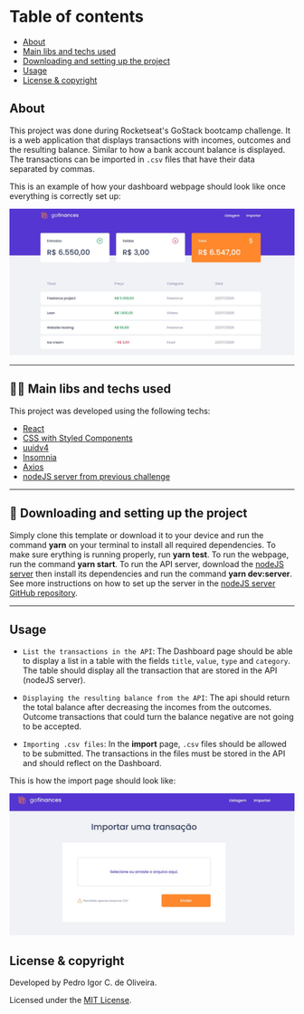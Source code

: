 # Table of contents
- [About](#about)
- [Main libs and techs used](#-main-libs-and-techs-used)
- [Downloading and setting up the project](#-downloading-and-setting-up-the-project)
- [Usage](#usage)
- [License & copyright](#license--copyright)

## About

This project was done during Rocketseat's GoStack bootcamp challenge. It is a web application that displays transactions with incomes, outcomes and the resulting balance. Similar to how a bank account balance is displayed. The transactions can be imported in `.csv` files that have their data separated by commas.

This is an example of how your dashboard webpage should look like once everything is correctly set up:

![Dashboard_Screenshot](/src/assets/dashboard_img.jpg)

<!-- UPDATE THE NODEJS README -->

---

## 👨‍💻 Main libs and techs used

This project was developed using the following techs:

- [React](https://pt-br.reactjs.org/)
- [CSS with Styled Components](https://styled-components.com/)
- [uuidv4](https://www.npmjs.com/package/uuidv4)
- [Insomnia](https://insomnia.rest/)
- [Axios](https://github.com/axios/axios)
- [nodeJS server from previous challenge](https://github.com/pedroigor66/node_typeorm)

---

## 🔧 Downloading and setting up the project

Simply clone this template or download it to your device and run the command **yarn** on your terminal to install all required dependencies.
To make sure erything is running properly, run **yarn test**.
To run the webpage, run the command **yarn start**.
To run the API server, download the [nodeJS server](https://github.com/pedroigor66/node_typeorm) then install its dependencies and run the command **yarn dev:server**.
See more instructions on how to set up the server in the [nodeJS server GitHub repository](https://github.com/pedroigor66/node_typeorm).

---

## Usage

- `List the transactions in the API`: The Dashboard page should be able to display a list in a table with the fields `title`, `value`, `type` and `category`. The table should display all the transaction that are stored in the API (nodeJS server).

- `Displaying the resulting balance from the API`: The api should return the total balance after decreasing the incomes from the outcomes. Outcome transactions that could turn the balance negative are not going to be accepted.

- `Importing .csv files`: In the **import** page, `.csv` files should be allowed to be submitted. The transactions in the files must be stored in the API and should reflect on the Dashboard.

This is how the import page should look like:

![Import_webpage](/src/assets/import_page.jpg)


## License & copyright

Developed by Pedro Igor C. de Oliveira.

Licensed under the [MIT License](LICENSE).
